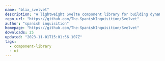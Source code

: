 ```yaml
---
name: "blix_svelvet"
description: "A lightweight Svelte component library for building dynamic, node-based user interfaces"
repo_url: "https://github.com/The-SpanishInquisition/Svelvet"
author: "spanish inquisition"
homepage: "https://github.com/The-SpanishInquisition/Svelvet"
downloads: 25
updated: "2023-11-01T15:01:56.107Z"
tags: 
  - component-library
  - ui
---
```


